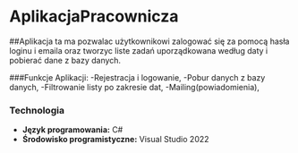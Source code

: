 # AplikacjaPracownicza
##Aplikacja ta ma pozwalac użytkownikowi zalogować się za pomocą hasła loginu i emaila oraz tworzyc liste zadań uporządkowana według daty i pobierać dane z bazy danych.

###Funkcje Aplikacji:
-Rejestracja i logowanie,
-Pobur danych z bazy danych,
-Filtrowanie listy po zakresie dat,
-Mailing(powiadomienia),

### Technologia
- **Język programowania:** C#
- **Środowisko programistyczne:** Visual Studio 2022

